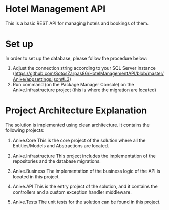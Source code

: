 # Hotel Management API

This is a basic REST API for managing hotels and bookings of them.

# Set up

In order to set up the database, please follow the procedure below:
  1. Adjust the connection string according to your SQL Server instance (https://github.com/SotosZarpas86/HotelManagementAPI/blob/master/Anixe/appsettings.json#L3)
  2. Run <update-database> command (on the Package Manager Console) on the Anixe.Infrastructure project (this is where the migration are located)

# Project Architecture Explanation

The solution is implemented using clean architecture. It contains the following projects:

1. Anixe.Core
   This is the core project of the solution where all the Entities/Models and Abstractions are located.
   
2. Anixe.Infrastructure
   This project includes the implementation of the repositories and the database migrations.
   
3. Anixe.Business
   The implementation of the business logic of the API is located in this project.

4. Anixe.API
   This is the entry project of the solution, and it contains the controllers and a custom exception handler middleware.
   
5. Anixe.Tests
   The unit tests for the solution can be found in this project.
